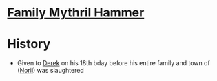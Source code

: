 # [Family Mythril Hammer](/D%26D/VampireWithThomas/Things/Tools%20and%20Weapons/Family%20Mythril%20Hammer.md)

# History

- Given to [Derek](/D%26D/VampireWithThomas/People/PCs/Derek%20De%20Porpington-Mimsy.md) on his 18th bday before his entire family and town of ([Noril](/D%26D/VampireWithThomas/Places/Towns/Noril.md)) was slaughtered
